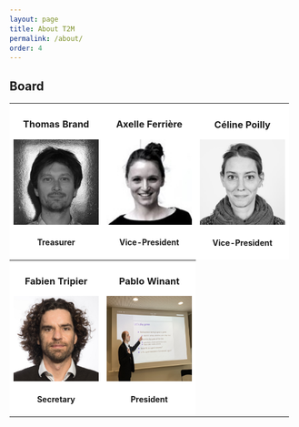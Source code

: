 ```yaml
---
layout: page
title: About T2M
permalink: /about/
order: 4
---
```


## Board

<table style="width:100%" >
  <tr>
	<th style="background-color: white">
		<h3 class="team-list-title">Thomas Brand </h3>
		<img src="/assets/img/ids/TB.jpg" width=150 height=150 alt="Thomas Brand">
		<h4>Treasurer </h4>		
	</th>
	<th style="background-color: white">
		<h3 class="team-list-title">Axelle Ferrière </h3>
		<img src="/assets/img/ids/AF.jpg" width=150  height=150 alt="Axelle Ferrière">
		<h4>Vice-President </h4>
	</th>
	<th style="background-color: white">
		<h3 class="team-list-title">Céline Poilly</h3>
		<img src="/assets/img/ids/CP.jpg" width=150  height=150 alt="Céline Poilly">
		<h4>Vice-President </h4>		
	</th>
  </tr>
  <tr>
	<th style="background-color: white">
		<h3 class="team-list-title">Fabien Tripier </h3>
		<img src="/assets/img/ids/FT.jpg" width=150  height=150 alt="Fabien Tripier">
		<h4>Secretary </h4>		
	</th>
	<th style="background-color: white">
		<h3 class="team-list-title">Pablo Winant </h3>
		<img src="/assets/img/ids/PW.jpg" width=150  height=150 alt="Pablo Winant">
		<h4>President </h4>		
	</th>
  </tr>
</table>

